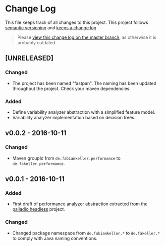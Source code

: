 # Change Log

This file keeps track of all changes to this project. This project follows [semantic versioning](http://semver.org/) and [keeps a change log](http://keepachangelog.com/).

> Please [view this change log on the master branch](https://github.com/DECLARE-Project/fastpan/blob/master/CHANGELOG.md), as otherwise it is probably outdated.


## [UNRELEASED]

### Changed
- The project has been named "fastpan". The naming has been updated throughput the project. Check your maven dependencies.

### Added
- Define variability analyzer abstraction with a simplified feature model.
- Variability analyzer implementation based on decision trees.


## v0.0.2 - 2016-10-11

### Changed
- Maven groupId from `de.fabiankeller.performance` to `de.fakeller.performance`.


## v0.0.1 - 2016-10-11

### Added
- First draft of performance analyzer abstraction extracted from the [palladio headless](https://github.com/DECLARE-Project/palladio-headless) project.
 
### Changed
- Changed package namespace from `de.fabiankeller.*` to `de.fakeller.*` to comply with Java naming conventions.